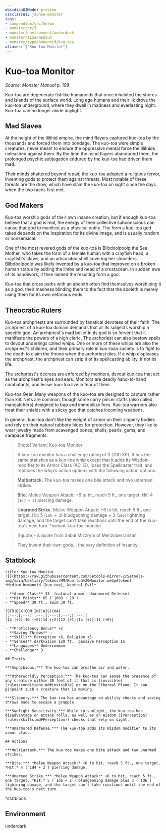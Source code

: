 ```yaml
---
obsidianUIMode: preview
cssclasses: json5e-monster
tags:
- compendium/src/5e/mm
- monster/cr/3
- monster/environment/underdark
- monster/size/medium
- monster/type/humanoid/kuo-toa
aliases: ["Kuo-toa Monitor"]
---
```

# Kuo-toa Monitor
*Source: Monster Manual p. 198*  

Kuo-toa are degenerate fishlike humanoids that once inhabited the shores and islands of the surface world. Long ago humans and their ilk drove the kuo-toa underground, where they dwell in madness and everlasting night. Kuo-toa can no longer abide daylight.

## Mad Slaves

At the height of the illithid empire, the mind flayers captured kuo-toa by the thousands and forced them into bondage. The kuo-toa were simple creatures, never meant to endure the oppressive mental force the illithids unleashed against them. By the time the mind flayers abandoned them, the prolonged psychic subjugation endured by the kuo-toa had driven them mad.

Their minds shattered beyond repair, the kuo-toa adopted a religious fervor, inventing gods to protect them against threats. Most notable of these threats are the drow, which have slain the kuo-toa on sight since the days when the two races first met.

## God Makers

Kuo-toa worship gods of their own insane creation, but if enough kuo-toa believe that a god is real, the energy of their collective subconscious can cause that god to manifest as a physical entity. The form a kuo-toa god takes depends on the inspiration for its divine image, and is usually random or nonsensical.

One of the most revered gods of the kuo-toa is Blibdoolpoolp the Sea Mother, who takes the form of a female human with a crayfish head, a crayfish's claws, and an articulated shell covering her shoulders. Blibdoolpoolp was likely invented by a kuo-toa that improved on a broken human statue by adding the limbs and head of a crustacean. In sudden awe of its handiwork, it then named the resulting form a god.

Kuo-toa that cross paths with an aboleth often find themselves worshiping it as a god, their madness blinding them to the fact that the aboleth is merely using them for its own nefarious ends.

## Theocratic Rulers

Kuo-toa archpriests are surrounded by fanatical devotees of their faith. The archpriest of a kuo-toa domain demands that all its subjects worship a specific god. An archpriest's mad belief in its god is so fervent that it manifests the powers of a high cleric. The archpriest can also bestow spells to devout underlings called whips. One or more of these whips are also the archpriest's children, and their primary role in kuo-toan society is to fight to the death to claim the throne when the archpriest dies. If a whip displeases the archpriest, the archpriest can strip it of its spellcasting ability, if not its life.

The archpriest's decrees are enforced by monitors, devout kuo-toa that act as the archpriest's eyes and ears. Monitors are deadly hand-to-hand combatants, and lesser kuo-toa live in fear of them.

Kuo-toa Gear. Many weapons of the kuo-toa are designed to capture rather than kill. Nets are common, though some carry pincer staffs (also called mancatchers) designed to trap and immobilize foes. Kuo-toa warriors also treat their shields with a sticky goo that catches incoming weapons.

In general, kuo-toa don't like the weight of armor on their slippery bodies and rely on their natural rubbery hides for protection. However, they like to wear jewelry made from scavenged bones, shells, pearls, gems, and carapace fragments.

> [!note] Variant: Kuo-toa Monitor
> 
> A kuo-toa monitor has a challenge rating of 3 (700 XP). It has the same statistics as a kuo-toa whip except that it adds its Wisdom modifier to its Armor Class (AC 13), loses the Spellcaster trait, and replaces the whip's action options with the following action options.
> 
> **Multiattack.** The kuo-toa makes one bite attack and two unarmed strikes.
> 
> **Bite.** Melee Weapon Attack: +6 to hit, reach 5 ft., one target. Hit: 4 (`1d4 + 2`) piercing damage.
> 
> **Unarmed Strike.** Melee Weapon Attack: +6 to hit, reach 5 ft., one target. Hit: 5 (`1d6 + 2`) bludgeoning damage + 3 (`1d6`) lightning damage, and the target can't take reactions until the end of the kuo-toa's next turn.
^variant-kuo-toa-monitor

> [!quote]- A quote from Sabal Mizzrym of Menzoberranzan  
> 
> They invent their own gods... the very definition of insanity.


## Statblock

```ad-statblock
title: Kuo-toa Monitor
![](https://raw.githubusercontent.com/5etools-mirror-2/5etools-img/main/bestiary/tokens/MM/Kuo-toa%20Monitor.webp#token)
*Medium humanoid (kuo-toa), Neutral Evil*

- **Armor Class** 13  (natural armor, Unarmored Defense)
- **Hit Points** 65 (`10d8 + 20`)
- **Speed** 30 ft., swim 30 ft.

|STR|DEX|CON|INT|WIS|CHA|
|:---:|:---:|:---:|:---:|:---:|:---:|
|14 (+2)|10 (+0)|14 (+2)|12 (+1)|14 (+2)|11 (+0)|

- **Proficiency Bonus** +2
- **Saving Throws** ⏤
- **Skills** Perception +6, Religion +5
- **Senses** darkvision 120 ft., passive Perception 16
- **Languages** Undercommon
- **Challenge** 3

## Traits

***Amphibious.*** The kuo-toa can breathe air and water.

***Otherworldly Perception.*** The kuo-toa can sense the presence of any creature within 30 feet of it that is [invisible](rules/conditions.md#invisible) or on the Ethereal Plane. It can pinpoint such a creature that is moving.

***Slippery.*** The kuo-toa has advantage on ability checks and saving throws made to escape a grapple.

***Sunlight Sensitivity.*** While in sunlight, the kuo-toa has disadvantage on attack rolls, as well as on Wisdom ([Perception](rules/skills.md#Perception)) checks that rely on sight.

***Unarmored Defense.*** The kuo-toa adds its Wisdom modifier to its armor class.

## Actions

***Multiattack.*** The kuo-toa makes one bite attack and two unarmed strikes.

***Bite.*** *Melee Weapon Attack:* +6 to hit, reach 5 ft., one target. *Hit:* 4 (`1d4 + 2`) piercing damage.

***Unarmed Strike.*** *Melee Weapon Attack:* +6 to hit, reach 5 ft., one target. *Hit:* 5 (`1d6 + 2`) bludgeoning damage plus 3 (`1d6`) lightning damage, and the target can't take reactions until the end of the kuo-toa's next turn.
```
^statblock

## Environment

underdark